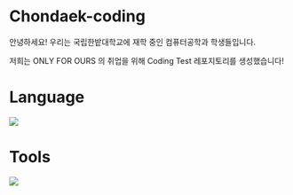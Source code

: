 # Chondaek-coding
안녕하세요! 우리는 국립한밭대학교에 재학 중인 컴퓨터공학과 학생들입니다.

저희는 ONLY FOR OURS 의 취업을 위해 Coding Test 레포지토리를 생성했습니다!

# Language


   <a href="https://skillicons.dev">
    <img id="py" src="https://skillicons.dev/icons?i=py" />
  </a>


# Tools
   <a href="https://skillicons.dev">
      <img src="https://skillicons.dev/icons?i=git,github,vscode" />
   </a>
